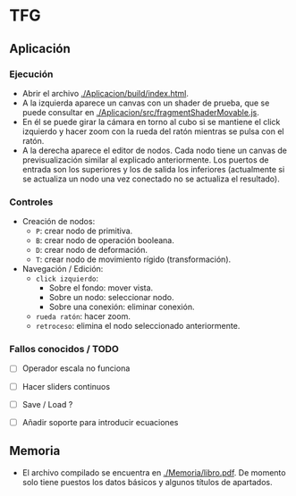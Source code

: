 # TFG

## Aplicación

### Ejecución

- Abrir el archivo [./Aplicacion/build/index.html](./Aplicacion/build/index.html).
- A la izquierda aparece un canvas con un shader de prueba, que se puede consultar en [./Aplicacion/src/fragmentShaderMovable.js](./Aplicacion/src/fragmentShaderMovable.js). 
- En él se puede girar la cámara en torno al cubo si se mantiene el click izquierdo y hacer zoom con la rueda del ratón mientras se pulsa con el ratón.
- A la derecha aparece el editor de nodos. Cada nodo tiene un canvas de previsualización similar al explicado anteriormente. Los puertos de entrada son los superiores y los de salida los inferiores (actualmente si se actualiza un nodo una vez conectado no se actualiza el resultado).

### Controles

- Creación de nodos:
  - `P`: crear nodo de primitiva.
  - `B`: crear nodo de operación booleana.
  - `D`: crear nodo de deformación.
  - `T`: crear nodo de movimiento rígido (transformación).
- Navegación / Edición:
  - `click izquierdo`: 
    - Sobre el fondo: mover vista.
    - Sobre un nodo: seleccionar nodo.
    - Sobre una conexión: eliminar conexión.
  - `rueda ratón`: hacer zoom.
  - `retroceso`: elimina el nodo seleccionado anteriormente.

### Fallos conocidos / TODO

- [ ] Operador escala no funciona
- [ ] Hacer sliders continuos
- [ ] Save / Load ?
- [ ] Añadir soporte para introducir ecuaciones



## Memoria
- El archivo compilado se encuentra en [./Memoria/libro.pdf](./Memoria/libro.pdf). De momento solo tiene puestos los datos básicos y algunos títulos de apartados.

